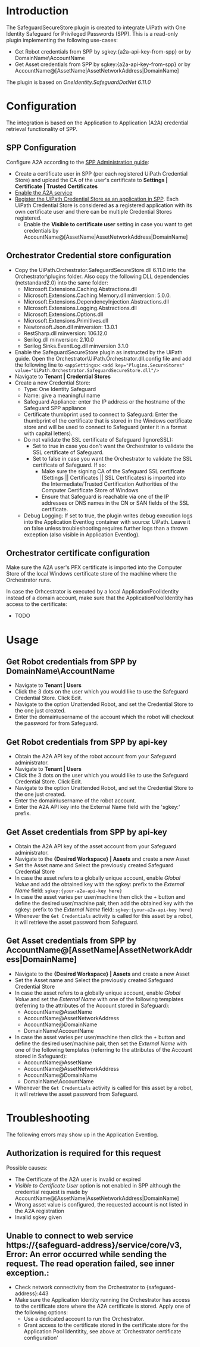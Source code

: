 # Introduction 
The SafeguardSecureStore plugin is created to integrate UiPath with One Identity Safeguard for Privileged Passwords (SPP). This is a read-only plugin implementing the following use-cases:
* Get Robot credentials from SPP by sgkey:{a2a-api-key-from-spp} or by DomainName\AccountName
* Get Asset credentials from SPP by sgkey:{a2a-api-key-from-spp} or by AccountName@[AssetName|AssetNetworkAddress|DomainName]

The plugin is based on _OneIdentity.SafeguardDotNet 6.11.0_

# Configuration
The integration is based on the Application to Application (A2A) credential retrieval functionality of SPP.

## SPP Configuration
Configure A2A according to the [SPP Administration guide](https://support.oneidentity.com/technical-documents/one-identity-safeguard-for-privileged-passwords/administration-guide):
* Create a certificate user in SPP (per each registered UiPath Credential Store) and upload the CA of the user's certificate to __Settings | Certificate | Trusted Certificates__
* [Enable the A2A service](https://support.oneidentity.com/technical-documents/one-identity-safeguard-for-privileged-passwords/administration-guide/77#TOPIC-1668512)
* [Register the UiPath Credential Store as an application in SPP](https://support.oneidentity.com/technical-documents/one-identity-safeguard-for-privileged-passwords/administration-guide/98#TOPIC-1668624). Each UiPath Credential Store is considered as a registered application with its own certificate user and there can be multiple Credential Stores registered.
  * Enable the __Visible to certificate user__ setting in case you want to get credentials by AccountName@[AssetName|AssetNetworkAddress|DomainName]

## Orchestrator Credential store configuration
* Copy the UiPath.Orchestrator.SafeguardSecureStore.dll 6.11.0 into the Orchestrator\plugins folder. Also copy the following DLL dependencies (netstandard2.0) into the same folder:
  * Microsoft.Extensions.Caching.Abstractions.dll
  * Microsoft.Extensions.Caching.Memory.dll minversion: 5.0.0.
  * Microsoft.Extensions.DependencyInjection.Abstractions.dll
  * Microsoft.Extensions.Logging.Abstractions.dll
  * Microsoft.Extensions.Options.dll
  * Microsoft.Extensions.Primitives.dll
  * Newtonsoft.Json.dll minversion: 13.0.1
  * RestSharp.dll minversion: 106.12.0
  * Serilog.dll minversion: 2.10.0
  * Serilog.Sinks.EventLog.dll minversion 3.1.0
* Enable the SafeguardSecureStore plugin as instructed by the UiPath guide. Open the Orchestrator\UiPath.Orchestrator.dll.config file and add the following line to `<appSettings>`: `<add key="Plugins.SecureStores" value="UiPath.Orchestrator.SafeguardSecureStore.dll"/>`
* Navigate to __Tenant | Credential Stores__
* Create a new Credential Store:
  * Type: One Identity Safeguard
  * Name: give a meaningful name
  * Safeguard Appliance: enter the IP address or the hostname of the Safeguard SPP appliance
  * Certificate thumbprint used to connect to Safeguard: Enter the thumbprint of the certificate that is stored in the Windows certificate store and will be used to connect to Safeguard (enter it in a format with capital letters).
  * Do not validate the SSL certificate of Safeguard (IgnoreSSL):
    * Set to true in case you don't want the Orchestrator to validate the SSL certificate of Safeguard.  
    * Set to false in case you want the Orchestrator to validate the SSL certificate of Safeguard. If so:
      * Make sure the signing CA of the Safeguard SSL certificate (Settings || Certificates || SSL Certificates) is imported into the Intermediate/Trusted Certification Authorities of the Computer Certificate Store of Windows
      * Ensure that Safeguard is reachable via one of the IP addresses or DNS names in the CN or SAN fields of the SSL certificate.
  * Debug Logging: If set to true, the plugin writes debug execution logs into the Application Eventlog container with source: UiPath. Leave it on false unless troubleshooting requires further logs than a thrown exception (also visible in Application Eventlog).

## Orchestrator certificate configuration
Make sure the A2A user's PFX certificate is imported into the Computer Store of the local Windows certificate store of the machine where the Orchestrator runs.

In case the Orhcestrator is executed by a local ApplicationPoolIdentity instead of a domain account, make sure that the ApplicationPoolIdentity has access to the certificate:
* TODO

# Usage
## Get Robot credentials from SPP by DomainName\AccountName
* Navigate to __Tenant | Users__
* Click the 3 dots on the user which you would like to use the Safeguard Credential Store. Click Edit.
* Navigate to the option Unattended Robot, and set the Credential Store to the one just created.
* Enter the domain\username of the account which the robot will checkout the password for from Safeguard.
## Get Robot credentials from SPP by api-key
* Obtain the A2A API key of the robot account from your Safeguard administrator.
* Navigate to __Tenant | Users__
* Click the 3 dots on the user which you would like to use the Safeguard Credential Store. Click Edit.
* Navigate to the option Unattended Robot, and set the Credential Store to the one just created.
* Enter the domain\username of the robot account.
* Enter the A2A API key into the External Name field with the 'sgkey:' prefix.

## Get Asset credentials from SPP by api-key
* Obtain the A2A API key of the asset account from your Safeguard administrator.
* Navigate to the __{Desired Workspace} | Assets__ and create a new Asset
* Set the Asset name and Select the previously created Safeguard Credential Store
* In case the asset refers to a globally unique account, enable _Global Value_ and add the obtained key with the sgkey: prefix to the _External Name_ field: `sgkey:{your-a2a-api-key here}`
* In case the asset varies per user/machine then click the _+_ button and define the desired user/machine pair, then add the obtained key with the sgkey: prefix to the _External Name_ field: `sgkey:{your-a2a-api-key here}`
* Whenever the `Get Credentials` activity is called for this asset by a robot, it will retrieve the asset password from Safeguard.

## Get Asset credentials from SPP by AccountName@[AssetName|AssetNetworkAddress|DomainName]
* Navigate to the __{Desired Workspace} | Assets__ and create a new Asset
* Set the Asset name and Select the previously created Safeguard Credential Store
* In case the asset refers to a globally unique account, enable _Global Value_ and set the _External Name_ with one of the following templates (referring to the attributes of the Account stored in Safeguard):
  * AccountName@AssetName 
  * AccountName@AssetNetworkAddress 
  * AccountName@DomainName
  * DomainName\AccountName
* In case the asset varies per user/machine then click the _+_ button and define the desired user/machine pair, then set the _External Name_ with one of the following templates (referring to the attributes of the Account stored in Safeguard):
  * AccountName@AssetName 
  * AccountName@AssetNetworkAddress 
  * AccountName@DomainName
  * DomainName\AccountName
* Whenever the `Get Credentials` activity is called for this asset by a robot, it will retrieve the asset password from Safeguard.

# Troubleshooting
The following errors may show up in the Application Eventlog.
## Authorization is required for this request
Possible causes:
* The Certificate of the A2A user is invalid or expired
* _Visible to Certificate User_ option is not enabled in SPP although the credential request is made by AccountName@[AssetName|AssetNetworkAddress|DomainName]
* Wrong asset value is configured, the requested account is not listed in the A2A registration
* Invalid sgkey given

## Unable to connect to web service https://{safeguard-address}/service/core/v3, Error: An error occurred while sending the request. The read operation failed, see inner exception.:
* Check network connectivity from the Orchestrator to {safeguard-address}:443
* Make sure the Application Identity running the Orchestrator has access to the certificate store where the A2A certificate is stored. Apply one of the following options:
  * Use a dedicated account to run the Orchestrator.
  * Grant access to the certificate stored in the certificate store for the Application Pool Identitity, see above at 'Orchestrator certificate configuration'
